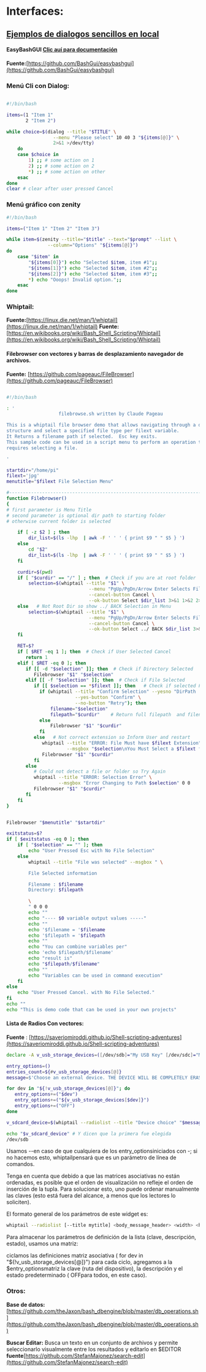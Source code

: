 # Interfaces:

## [Ejemplos de dialogos sencillos en local](/home/daniel/tron/biblioteca/mkdocs/docs/Tron/1-LEGOS/Bash/interfaces-bash/dialogos.html)



#### EasyBashGUI [Clic auí para documentación](easy.md)



**Fuente:**[https://github.com/BashGui/easybashgui](https://github.com/BashGui/easybashgui)

### Menú Cli con Dialog:

``` bash

#!/bin/bash

items=(1 "Item 1"
       2 "Item 2")

while choice=$(dialog --title "$TITLE" \
                 --menu "Please select" 10 40 3 "${items[@]}" \
                 2>&1 >/dev/tty)
    do
    case $choice in
        1) ;; # some action on 1
        2) ;; # some action on 2
        *) ;; # some action on other
    esac
done
clear # clear after user pressed Cancel

```
### Menú gráfico con zenity

``` bash
#!/bin/bash

items=("Item 1" "Item 2" "Item 3")

while item=$(zenity --title="$title" --text="$prompt" --list \
               --column="Options" "${items[@]}")
do
    case "$item" in
        "${items[0]}") echo "Selected $item, item #1";;
        "${items[1]}") echo "Selected $item, item #2";;
        "${items[2]}") echo "Selected $item, item #3";;
        *) echo "Ooops! Invalid option.";;
    esac
done
```
### Whiptail: 
**Fuente:**[https://linux.die.net/man/1/whiptail](https://linux.die.net/man/1/whiptail)
**Fuente:**[https://en.wikibooks.org/wiki/Bash_Shell_Scripting/Whiptail](https://en.wikibooks.org/wiki/Bash_Shell_Scripting/Whiptail)



#### Filebrowser con vectores y barras de desplazamiento navegador de archivos.
**Fuente:** [https://github.com/pageauc/FileBrowser](https://github.com/pageauc/FileBrowser)
``` bash

#!/bin/bash

: '
                   filebrowse.sh written by Claude Pageau

This is a whiptail file browser demo that allows navigating through a directory
structure and select a specified file type per filext variable.
It Returns a filename path if selected.  Esc key exits.
This sample code can be used in a script menu to perform an operation that
requires selecting a file.

'

startdir="/home/pi"
filext='jpg'
menutitle="$filext File Selection Menu"

#------------------------------------------------------------------------------
function Filebrowser()
{
# first parameter is Menu Title
# second parameter is optional dir path to starting folder
# otherwise current folder is selected

    if [ -z $2 ] ; then
        dir_list=$(ls -lhp  | awk -F ' ' ' { print $9 " " $5 } ')
    else
        cd "$2"
        dir_list=$(ls -lhp  | awk -F ' ' ' { print $9 " " $5 } ')
    fi

    curdir=$(pwd)
    if [ "$curdir" == "/" ] ; then  # Check if you are at root folder
        selection=$(whiptail --title "$1" \
                              --menu "PgUp/PgDn/Arrow Enter Selects File/Folder\nor Tab Key\n$curdir" 0 0 0 \
                              --cancel-button Cancel \
                              --ok-button Select $dir_list 3>&1 1>&2 2>&3)
    else   # Not Root Dir so show ../ BACK Selection in Menu
        selection=$(whiptail --title "$1" \
                              --menu "PgUp/PgDn/Arrow Enter Selects File/Folder\nor Tab Key\n$curdir" 0 0 0 \
                              --cancel-button Cancel \
                              --ok-button Select ../ BACK $dir_list 3>&1 1>&2 2>&3)
    fi

    RET=$?
    if [ $RET -eq 1 ]; then  # Check if User Selected Cancel
       return 1
    elif [ $RET -eq 0 ]; then
       if [[ -d "$selection" ]]; then  # Check if Directory Selected
          Filebrowser "$1" "$selection"
       elif [[ -f "$selection" ]]; then  # Check if File Selected
          if [[ $selection == *$filext ]]; then   # Check if selected File has .jpg extension
            if (whiptail --title "Confirm Selection" --yesno "DirPath : $curdir\nFileName: $selection" 0 0 \
                         --yes-button "Confirm" \
                         --no-button "Retry"); then
                filename="$selection"
                filepath="$curdir"    # Return full filepath  and filename as selection variables
            else
                Filebrowser "$1" "$curdir"
            fi
          else   # Not correct extension so Inform User and restart
             whiptail --title "ERROR: File Must have $filext Extension" \
                      --msgbox "$selection\nYou Must Select a $filext file" 0 0
             Filebrowser "$1" "$curdir"
          fi
       else
          # Could not detect a file or folder so Try Again
          whiptail --title "ERROR: Selection Error" \
                   --msgbox "Error Changing to Path $selection" 0 0
          Filebrowser "$1" "$curdir"
       fi
    fi
}


Filebrowser "$menutitle" "$startdir"

exitstatus=$?
if [ $exitstatus -eq 0 ]; then
    if [ "$selection" == "" ]; then
        echo "User Pressed Esc with No File Selection"
    else
        whiptail --title "File was selected" --msgbox " \

        File Selected information

        Filename : $filename
        Directory: $filepath

        \
        " 0 0 0
        echo ""
        echo "---- $0 variable output values -----"
        echo ""
        echo '$filename = '$filename
        echo '$filepath = '$filepath
        echo ""
        echo "You can combine variables per"
        echo 'echo $filepath/$filename'
        echo "result is"
        echo "$filepath/$filename"
        echo ""
        echo "Variables can be used in command execution"
    fi
else
    echo "User Pressed Cancel. with No File Selected."
fi
echo ""
echo "This is demo code that can be used in your own projects"


```
#### Lista de Radios Con vectores: 
**Fuente** : [https://saveriomiroddi.github.io/Shell-scripting-adventures](https://saveriomiroddi.github.io/Shell-scripting-adventures)

``` bash
declare -A v_usb_storage_devices=([/dev/sdb]="My USB Key" [/dev/sdc]="My external HDD")

entry_options=()
entries_count=${#v_usb_storage_devices[@]}
message=$'Choose an external device. THE DEVICE WILL BE COMPLETELY ERASED.\n\nAvailable (USB) devices:\n\n'

for dev in "${!v_usb_storage_devices[@]}"; do
   entry_options+=("$dev")
   entry_options+=("${v_usb_storage_devices[$dev]}")
   entry_options+=("OFF")
done

v_sdcard_device=$(whiptail --radiolist --title "Device choice" "$message" 20 78 $entries_count -- "${entry_options[@]}" 3>&1 1>&2 2>&3)

echo "$v_sdcard_device" # Y dicen que la primera fue elegida
/dev/sdb

```
Usamos --en caso de que cualquiera de los entry_optionsiniciados con -; si no hacemos esto, whiptailpensará que es un parámetro de línea de comandos.

Tenga en cuenta que debido a que las matrices asociativas no están ordenadas, es posible que el orden de visualización no refleje el orden de inserción de la tupla. Para solucionar esto, uno puede ordenar manualmente las claves (esto está fuera del alcance, a menos que los lectores lo soliciten).

El formato general de los parámetros de este widget es:
``` bash
whiptail --radiolist [--title mytitle] <body_message_header> <width> <height> <entries_count> -- <entry_1_key> <entry_1_description> <entry_1_state> [<other entry params>...]
```
Para almacenar los parámetros de definición de la lista (clave, descripción, estado), usamos una matriz:

ciclamos las definiciones matriz asociativa ( for dev in "${!v_usb_storage_devices[@]}")
para cada ciclo, agregamos a la $entry_optionsmatriz la clave (ruta del dispositivo), la descripción y el estado predeterminado ( OFFpara todos, en este caso).

### Otros:

**Base de datos:**[https://github.com/theJaxon/bash_dbengine/blob/master/db_operations.sh](https://github.com/theJaxon/bash_dbengine/blob/master/db_operations.sh)

**Buscar Editar:** Busca un texto en un conjunto de archivos y permite seleccionarlo visualmente entre los resultados y editarlo en $EDITOR **fuente**[https://github.com/StefanMajonez/search-edit](https://github.com/StefanMajonez/search-edit)




